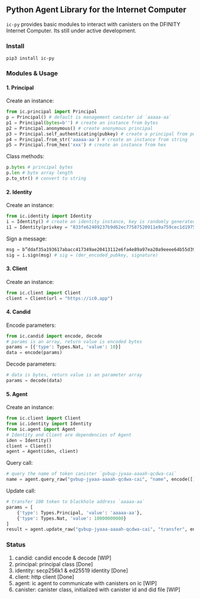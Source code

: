 ## Python Agent Library for the Internet Computer

`ic-py` provides basic modules to interact with canisters on the DFINITY Internet Computer. Its still under active development.

### Install

```
pip3 install ic-py
```

### Modules & Usage

#### 1. Principal

Create an instance:

```python
from ic.principal import Principal
p = Principal() # default is management canister id `aaaaa-aa`
p1 = Principal(bytes=b'') # create an instance from bytes
p2 = Principal.anonymous() # create anonymous principal
p3 = Principal.self_authenticating(pubkey) # create a principal from public key
p4 = Principal.from_str('aaaaa-aa') # create an instance from string
p5 = Principal.from_hex('xxx') # create an instance from hex
```

Class methods:

```python
p.bytes # principal bytes
p.len # byte array length
p.to_str() # convert to string
```

#### 2. Identity

Create an instance:

```python
from ic.identity import Identity
i = Identity() # create an identity instance, key is randomly generated
i1 = Identity(privkey = "833fe62409237b9d62ec77587520911e9a759cec1d19755b7da901b96dca3d42") # create an instance from private key
```

Sign a message:

```python
msg = b”ddaf35a193617abacc417349ae20413112e6fa4e89a97ea20a9eeee64b55d39a2192992a274fc1a836ba3c23a3feebbd454d4423643ce80e2a9ac94fa54ca49f“
sig = i.sign(msg) # sig = (der_encoded_pubkey, signature)
```

#### 3. Client

Create an instance:

```python
from ic.client import Client
client = Client(url = "https://ic0.app")
```

#### 4. Candid

Encode parameters:

```python
from ic.candid import encode, decode
# params is an array, return value is encoded bytes
params = [{'type': Types.Nat, 'value': 10}]
data = encode(params)
```

Decode parameters:

```python
# data is bytes, return value is an parameter array
params = decode(data)
```

#### 5. Agent

Create an instance:

```python
from ic.client import Client
from ic.identity import Identity
from ic.agent import Agent
# Identity and Client are dependencies of Agent
iden = Identity()
client = Client()
agent = Agent(iden, client)
```

Query call:

```python
# query the name of token canister `gvbup-jyaaa-aaaah-qcdwa-cai`
name = agent.query_raw("gvbup-jyaaa-aaaah-qcdwa-cai", "name", encode([]))
```

Update call:

```python
# transfer 100 token to blackhole address `aaaaa-aa`
params = [
	{'type': Types.Principal, 'value': 'aaaaa-aa'},
	{'type': Types.Nat, 'value': 10000000000}
]
result = agent.update_raw("gvbup-jyaaa-aaaah-qcdwa-cai", "transfer", encode(params))
```

### Status

1. candid: candid encode & decode  [WIP]
2. principal: principal class [Done]
3. identity: secp256k1 & ed25519 identity [Done]
4. client: http client [Done]
5. agent: ic agent to communicate with canisters on ic [WIP]
6. canister: canister class, initialized with canister id and did file [WIP]
